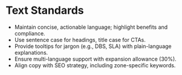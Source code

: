 # Text Standards

- Maintain concise, actionable language; highlight benefits and compliance.
- Use sentence case for headings, title case for CTAs.
- Provide tooltips for jargon (e.g., DBS, SLA) with plain-language explanations.
- Ensure multi-language support with expansion allowance (30%).
- Align copy with SEO strategy, including zone-specific keywords.
